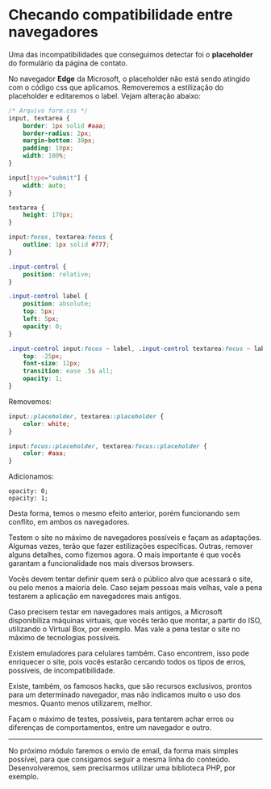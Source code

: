 # Checando compatibilidade entre navegadores

Uma das incompatibilidades que conseguimos detectar foi o **placeholder** do formulário da página de contato.

No navegador **Edge** da Microsoft, o placeholder não está sendo atingido com o código css que aplicamos.  Removeremos a estilização do placeholder e editaremos o label. Vejam alteração abaixo:

```css
/* Arquivo form.css */
input, textarea {
    border: 1px solid #aaa;
    border-radius: 2px;
    margin-bottom: 30px;
    padding: 10px;
    width: 100%;
}

input[type="submit"] {
    width: auto;
}

textarea {
    height: 170px;
}

input:focus, textarea:focus {
    outline: 1px solid #777;
}

.input-control {
    position: relative;
}

.input-control label {
    position: absolute;
    top: 5px;
    left: 5px;
    opacity: 0;
}

.input-control input:focus ~ label, .input-control textarea:focus ~ label {
    top: -25px;
    font-size: 12px;
    transition: ease .5s all;
    opacity: 1;
}
```

Removemos:

```css
input::placeholder, textarea::placeholder {
    color: white;
}

input:focus::placeholder, textarea:focus::placeholder {
    color: #aaa;
}
```

Adicionamos:

```
opacity: 0;
opacity: 1;
```

Desta forma, temos o mesmo efeito anterior, porém funcionando sem conflito, em ambos os navegadores.

Testem o site no máximo de navegadores possíveis e façam as adaptações. Algumas vezes, terão que fazer estilizações específicas. Outras, remover alguns detalhes, como fizemos agora. O mais importante é que vocês garantam a funcionalidade nos mais diversos browsers.

Vocês devem tentar definir quem será o público alvo que acessará o site, ou pelo menos a maioria dele. Caso sejam pessoas mais velhas, vale a pena testarem a aplicação em navegadores mais antigos.

Caso precisem testar em navegadores mais antigos, a Microsoft disponibiliza máquinas virtuais, que vocês terão que montar, a partir do ISO, utilizando o Virtual Box, por exemplo. Mas vale a pena testar o site no máximo de tecnologias possíveis.

Existem emuladores para celulares também. Caso encontrem, isso pode enriquecer o site, pois vocês estarão cercando todos os tipos de erros, possíveis, de incompatibilidade.

Existe, também, os famosos hacks, que são recursos exclusivos, prontos para um determinado navegador, mas não indicamos muito o uso dos mesmos. Quanto menos utilizarem, melhor.

Façam o máximo de testes, possíveis, para tentarem achar erros ou diferenças de comportamentos, entre um navegador e outro.

***

No próximo módulo faremos o envio de email, da forma mais simples possível, para que consigamos seguir a mesma linha do conteúdo. Desenvolveremos, sem precisarmos utilizar uma biblioteca PHP, por exemplo.